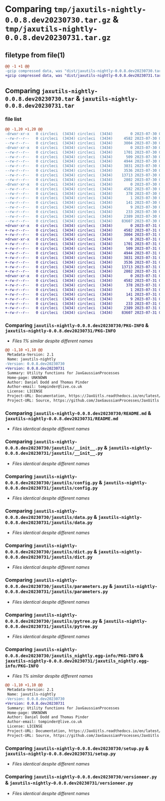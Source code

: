 # Comparing `tmp/jaxutils-nightly-0.0.8.dev20230730.tar.gz` & `tmp/jaxutils-nightly-0.0.8.dev20230731.tar.gz`

## filetype from file(1)

```diff
@@ -1 +1 @@
-gzip compressed data, was "dist/jaxutils-nightly-0.0.8.dev20230730.tar", last modified: Sun Jul 30 00:06:40 2023, max compression
+gzip compressed data, was "dist/jaxutils-nightly-0.0.8.dev20230731.tar", last modified: Mon Jul 31 00:06:36 2023, max compression
```

## Comparing `jaxutils-nightly-0.0.8.dev20230730.tar` & `jaxutils-nightly-0.0.8.dev20230731.tar`

### file list

```diff
@@ -1,20 +1,20 @@
-drwxr-xr-x   0 circleci  (3434) circleci  (3434)        0 2023-07-30 00:06:40.495342 jaxutils-nightly-0.0.8.dev20230730/
--rw-r--r--   0 circleci  (3434) circleci  (3434)     4582 2023-07-30 00:06:40.495342 jaxutils-nightly-0.0.8.dev20230730/PKG-INFO
--rw-r--r--   0 circleci  (3434) circleci  (3434)     3004 2023-07-30 00:06:33.000000 jaxutils-nightly-0.0.8.dev20230730/README.md
-drwxr-xr-x   0 circleci  (3434) circleci  (3434)        0 2023-07-30 00:06:40.495342 jaxutils-nightly-0.0.8.dev20230730/jaxutils/
--rw-r--r--   0 circleci  (3434) circleci  (3434)     1701 2023-07-30 00:06:33.000000 jaxutils-nightly-0.0.8.dev20230730/jaxutils/__init__.py
--rw-r--r--   0 circleci  (3434) circleci  (3434)      509 2023-07-30 00:06:40.495342 jaxutils-nightly-0.0.8.dev20230730/jaxutils/_version.py
--rw-r--r--   0 circleci  (3434) circleci  (3434)     4944 2023-07-30 00:06:33.000000 jaxutils-nightly-0.0.8.dev20230730/jaxutils/config.py
--rw-r--r--   0 circleci  (3434) circleci  (3434)     3831 2023-07-30 00:06:33.000000 jaxutils-nightly-0.0.8.dev20230730/jaxutils/data.py
--rw-r--r--   0 circleci  (3434) circleci  (3434)     3536 2023-07-30 00:06:33.000000 jaxutils-nightly-0.0.8.dev20230730/jaxutils/dict.py
--rw-r--r--   0 circleci  (3434) circleci  (3434)    13713 2023-07-30 00:06:33.000000 jaxutils-nightly-0.0.8.dev20230730/jaxutils/parameters.py
--rw-r--r--   0 circleci  (3434) circleci  (3434)     2802 2023-07-30 00:06:33.000000 jaxutils-nightly-0.0.8.dev20230730/jaxutils/pytree.py
-drwxr-xr-x   0 circleci  (3434) circleci  (3434)        0 2023-07-30 00:06:40.495342 jaxutils-nightly-0.0.8.dev20230730/jaxutils_nightly.egg-info/
--rw-r--r--   0 circleci  (3434) circleci  (3434)     4582 2023-07-30 00:06:40.000000 jaxutils-nightly-0.0.8.dev20230730/jaxutils_nightly.egg-info/PKG-INFO
--rw-r--r--   0 circleci  (3434) circleci  (3434)      378 2023-07-30 00:06:40.000000 jaxutils-nightly-0.0.8.dev20230730/jaxutils_nightly.egg-info/SOURCES.txt
--rw-r--r--   0 circleci  (3434) circleci  (3434)        1 2023-07-30 00:06:40.000000 jaxutils-nightly-0.0.8.dev20230730/jaxutils_nightly.egg-info/dependency_links.txt
--rw-r--r--   0 circleci  (3434) circleci  (3434)      141 2023-07-30 00:06:40.000000 jaxutils-nightly-0.0.8.dev20230730/jaxutils_nightly.egg-info/requires.txt
--rw-r--r--   0 circleci  (3434) circleci  (3434)        9 2023-07-30 00:06:40.000000 jaxutils-nightly-0.0.8.dev20230730/jaxutils_nightly.egg-info/top_level.txt
--rw-r--r--   0 circleci  (3434) circleci  (3434)      233 2023-07-30 00:06:40.495342 jaxutils-nightly-0.0.8.dev20230730/setup.cfg
--rw-r--r--   0 circleci  (3434) circleci  (3434)     2389 2023-07-30 00:06:33.000000 jaxutils-nightly-0.0.8.dev20230730/setup.py
--rw-r--r--   0 circleci  (3434) circleci  (3434)    83607 2023-07-30 00:06:33.000000 jaxutils-nightly-0.0.8.dev20230730/versioneer.py
+drwxr-xr-x   0 circleci  (3434) circleci  (3434)        0 2023-07-31 00:06:36.206301 jaxutils-nightly-0.0.8.dev20230731/
+-rw-r--r--   0 circleci  (3434) circleci  (3434)     4582 2023-07-31 00:06:36.206301 jaxutils-nightly-0.0.8.dev20230731/PKG-INFO
+-rw-r--r--   0 circleci  (3434) circleci  (3434)     3004 2023-07-31 00:06:29.000000 jaxutils-nightly-0.0.8.dev20230731/README.md
+drwxr-xr-x   0 circleci  (3434) circleci  (3434)        0 2023-07-31 00:06:36.210301 jaxutils-nightly-0.0.8.dev20230731/jaxutils/
+-rw-r--r--   0 circleci  (3434) circleci  (3434)     1701 2023-07-31 00:06:29.000000 jaxutils-nightly-0.0.8.dev20230731/jaxutils/__init__.py
+-rw-r--r--   0 circleci  (3434) circleci  (3434)      509 2023-07-31 00:06:36.210301 jaxutils-nightly-0.0.8.dev20230731/jaxutils/_version.py
+-rw-r--r--   0 circleci  (3434) circleci  (3434)     4944 2023-07-31 00:06:29.000000 jaxutils-nightly-0.0.8.dev20230731/jaxutils/config.py
+-rw-r--r--   0 circleci  (3434) circleci  (3434)     3831 2023-07-31 00:06:29.000000 jaxutils-nightly-0.0.8.dev20230731/jaxutils/data.py
+-rw-r--r--   0 circleci  (3434) circleci  (3434)     3536 2023-07-31 00:06:29.000000 jaxutils-nightly-0.0.8.dev20230731/jaxutils/dict.py
+-rw-r--r--   0 circleci  (3434) circleci  (3434)    13713 2023-07-31 00:06:29.000000 jaxutils-nightly-0.0.8.dev20230731/jaxutils/parameters.py
+-rw-r--r--   0 circleci  (3434) circleci  (3434)     2802 2023-07-31 00:06:29.000000 jaxutils-nightly-0.0.8.dev20230731/jaxutils/pytree.py
+drwxr-xr-x   0 circleci  (3434) circleci  (3434)        0 2023-07-31 00:06:36.206301 jaxutils-nightly-0.0.8.dev20230731/jaxutils_nightly.egg-info/
+-rw-r--r--   0 circleci  (3434) circleci  (3434)     4582 2023-07-31 00:06:36.000000 jaxutils-nightly-0.0.8.dev20230731/jaxutils_nightly.egg-info/PKG-INFO
+-rw-r--r--   0 circleci  (3434) circleci  (3434)      378 2023-07-31 00:06:36.000000 jaxutils-nightly-0.0.8.dev20230731/jaxutils_nightly.egg-info/SOURCES.txt
+-rw-r--r--   0 circleci  (3434) circleci  (3434)        1 2023-07-31 00:06:36.000000 jaxutils-nightly-0.0.8.dev20230731/jaxutils_nightly.egg-info/dependency_links.txt
+-rw-r--r--   0 circleci  (3434) circleci  (3434)      141 2023-07-31 00:06:36.000000 jaxutils-nightly-0.0.8.dev20230731/jaxutils_nightly.egg-info/requires.txt
+-rw-r--r--   0 circleci  (3434) circleci  (3434)        9 2023-07-31 00:06:36.000000 jaxutils-nightly-0.0.8.dev20230731/jaxutils_nightly.egg-info/top_level.txt
+-rw-r--r--   0 circleci  (3434) circleci  (3434)      233 2023-07-31 00:06:36.210301 jaxutils-nightly-0.0.8.dev20230731/setup.cfg
+-rw-r--r--   0 circleci  (3434) circleci  (3434)     2389 2023-07-31 00:06:29.000000 jaxutils-nightly-0.0.8.dev20230731/setup.py
+-rw-r--r--   0 circleci  (3434) circleci  (3434)    83607 2023-07-31 00:06:29.000000 jaxutils-nightly-0.0.8.dev20230731/versioneer.py
```

### Comparing `jaxutils-nightly-0.0.8.dev20230730/PKG-INFO` & `jaxutils-nightly-0.0.8.dev20230731/PKG-INFO`

 * *Files 1% similar despite different names*

```diff
@@ -1,10 +1,10 @@
 Metadata-Version: 2.1
 Name: jaxutils-nightly
-Version: 0.0.8.dev20230730
+Version: 0.0.8.dev20230731
 Summary: Utility functions for JaxGaussianProcesses
 Home-page: UNKNOWN
 Author: Daniel Dodd and Thomas Pinder
 Author-email: tompinder@live.co.uk
 License: LICENSE
 Project-URL: Documentation, https://JaxUitls.readthedocs.io/en/latest/
 Project-URL: Source, https://github.com/JaxGaussianProcesses/JaxUitls
```

### Comparing `jaxutils-nightly-0.0.8.dev20230730/README.md` & `jaxutils-nightly-0.0.8.dev20230731/README.md`

 * *Files identical despite different names*

### Comparing `jaxutils-nightly-0.0.8.dev20230730/jaxutils/__init__.py` & `jaxutils-nightly-0.0.8.dev20230731/jaxutils/__init__.py`

 * *Files identical despite different names*

### Comparing `jaxutils-nightly-0.0.8.dev20230730/jaxutils/config.py` & `jaxutils-nightly-0.0.8.dev20230731/jaxutils/config.py`

 * *Files identical despite different names*

### Comparing `jaxutils-nightly-0.0.8.dev20230730/jaxutils/data.py` & `jaxutils-nightly-0.0.8.dev20230731/jaxutils/data.py`

 * *Files identical despite different names*

### Comparing `jaxutils-nightly-0.0.8.dev20230730/jaxutils/dict.py` & `jaxutils-nightly-0.0.8.dev20230731/jaxutils/dict.py`

 * *Files identical despite different names*

### Comparing `jaxutils-nightly-0.0.8.dev20230730/jaxutils/parameters.py` & `jaxutils-nightly-0.0.8.dev20230731/jaxutils/parameters.py`

 * *Files identical despite different names*

### Comparing `jaxutils-nightly-0.0.8.dev20230730/jaxutils/pytree.py` & `jaxutils-nightly-0.0.8.dev20230731/jaxutils/pytree.py`

 * *Files identical despite different names*

### Comparing `jaxutils-nightly-0.0.8.dev20230730/jaxutils_nightly.egg-info/PKG-INFO` & `jaxutils-nightly-0.0.8.dev20230731/jaxutils_nightly.egg-info/PKG-INFO`

 * *Files 1% similar despite different names*

```diff
@@ -1,10 +1,10 @@
 Metadata-Version: 2.1
 Name: jaxutils-nightly
-Version: 0.0.8.dev20230730
+Version: 0.0.8.dev20230731
 Summary: Utility functions for JaxGaussianProcesses
 Home-page: UNKNOWN
 Author: Daniel Dodd and Thomas Pinder
 Author-email: tompinder@live.co.uk
 License: LICENSE
 Project-URL: Documentation, https://JaxUitls.readthedocs.io/en/latest/
 Project-URL: Source, https://github.com/JaxGaussianProcesses/JaxUitls
```

### Comparing `jaxutils-nightly-0.0.8.dev20230730/setup.py` & `jaxutils-nightly-0.0.8.dev20230731/setup.py`

 * *Files identical despite different names*

### Comparing `jaxutils-nightly-0.0.8.dev20230730/versioneer.py` & `jaxutils-nightly-0.0.8.dev20230731/versioneer.py`

 * *Files identical despite different names*

